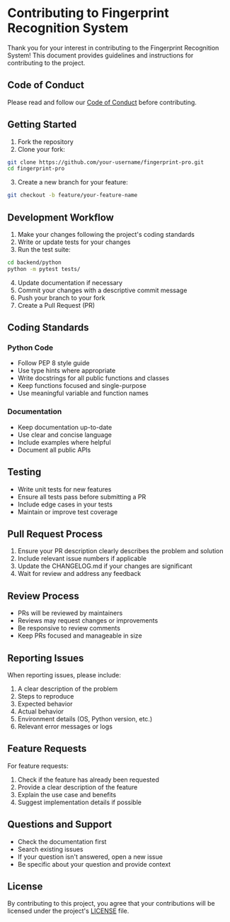 # Contributing to Fingerprint Recognition System

Thank you for your interest in contributing to the Fingerprint Recognition System! This document provides guidelines and instructions for contributing to the project.

## Code of Conduct

Please read and follow our [Code of Conduct](CODE_OF_CONDUCT.md) before contributing.

## Getting Started

1. Fork the repository
2. Clone your fork:
```bash
git clone https://github.com/your-username/fingerprint-pro.git
cd fingerprint-pro
```

3. Create a new branch for your feature:
```bash
git checkout -b feature/your-feature-name
```

## Development Workflow

1. Make your changes following the project's coding standards
2. Write or update tests for your changes
3. Run the test suite:
```bash
cd backend/python
python -m pytest tests/
```

4. Update documentation if necessary
5. Commit your changes with a descriptive commit message
6. Push your branch to your fork
7. Create a Pull Request (PR)

## Coding Standards

### Python Code

- Follow PEP 8 style guide
- Use type hints where appropriate
- Write docstrings for all public functions and classes
- Keep functions focused and single-purpose
- Use meaningful variable and function names

### Documentation

- Keep documentation up-to-date
- Use clear and concise language
- Include examples where helpful
- Document all public APIs

## Testing

- Write unit tests for new features
- Ensure all tests pass before submitting a PR
- Include edge cases in your tests
- Maintain or improve test coverage

## Pull Request Process

1. Ensure your PR description clearly describes the problem and solution
2. Include relevant issue numbers if applicable
3. Update the CHANGELOG.md if your changes are significant
4. Wait for review and address any feedback

## Review Process

- PRs will be reviewed by maintainers
- Reviews may request changes or improvements
- Be responsive to review comments
- Keep PRs focused and manageable in size

## Reporting Issues

When reporting issues, please include:

1. A clear description of the problem
2. Steps to reproduce
3. Expected behavior
4. Actual behavior
5. Environment details (OS, Python version, etc.)
6. Relevant error messages or logs

## Feature Requests

For feature requests:

1. Check if the feature has already been requested
2. Provide a clear description of the feature
3. Explain the use case and benefits
4. Suggest implementation details if possible

## Questions and Support

- Check the documentation first
- Search existing issues
- If your question isn't answered, open a new issue
- Be specific about your question and provide context

## License

By contributing to this project, you agree that your contributions will be licensed under the project's [LICENSE](LICENSE) file. 
